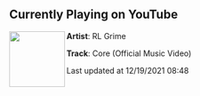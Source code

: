 ## Currently Playing on YouTube

[<img align="left" width="100" src="https://i.ytimg.com/vi/04ufimjXEbA/maxresdefault.jpg">](https://www.youtube.com/watch?v=04ufimjXEbA)

**Artist**: RL Grime 

**Track**: Core (Official Music Video)

Last updated at 12/19/2021 08:48
